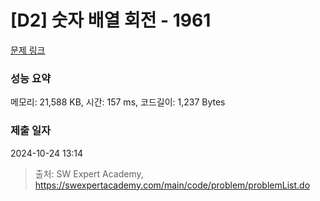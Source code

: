 # [D2] 숫자 배열 회전 - 1961 

[문제 링크](https://swexpertacademy.com/main/code/problem/problemDetail.do?contestProbId=AV5Pq-OKAVYDFAUq) 

### 성능 요약

메모리: 21,588 KB, 시간: 157 ms, 코드길이: 1,237 Bytes

### 제출 일자

2024-10-24 13:14



> 출처: SW Expert Academy, https://swexpertacademy.com/main/code/problem/problemList.do